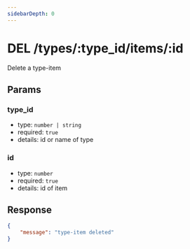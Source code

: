 ```yaml
---
sidebarDepth: 0
---
```


# DEL /types/:type_id/items/:id

Delete a type-item

## Params

### type_id

-   type: `number | string`
-   required: `true`
-   details: id or name of type

### id

-   type: `number`
-   required: `true`
-   details: id of item

## Response

```json
{
    "message": "type-item deleted"
}
```
